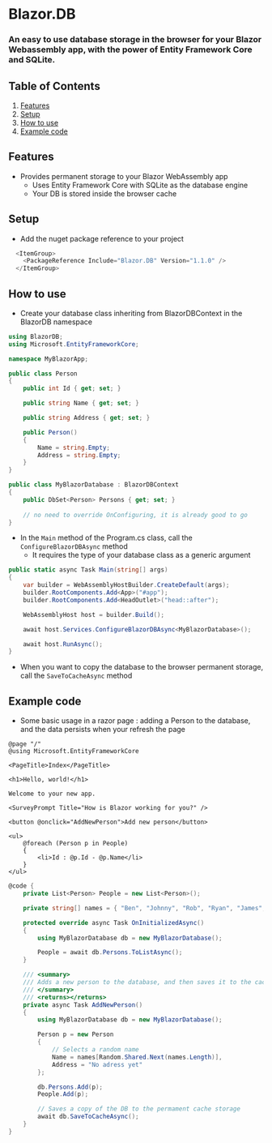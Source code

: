 # Blazor.DB
### An easy to use database storage in the browser for your Blazor Webassembly app, with the power of Entity Framework Core and SQLite.

 ## Table of Contents
 1. [Features](#features)
 2. [Setup](#setup)
 3. [How to use](#how-to-use)
 4. [Example code](#example-code)

## Features 

- Provides permanent storage  to your Blazor WebAssembly  app
  - Uses Entity Framework Core with SQLite as the database engine
  - Your DB is stored inside the browser cache

## Setup 

- Add the nuget package reference to your project
  
```csharp
  <ItemGroup>
	<PackageReference Include="Blazor.DB" Version="1.1.0" />
  </ItemGroup>
```
## How to use

- Create your database class inheriting from BlazorDBContext in the BlazorDB namespace

```csharp
using BlazorDB;
using Microsoft.EntityFrameworkCore;

namespace MyBlazorApp;

public class Person 
{
    public int Id { get; set; }

    public string Name { get; set; }

    public string Address { get; set; }

    public Person()
    {
        Name = string.Empty;
        Address = string.Empty;
    }
}

public class MyBlazorDatabase : BlazorDBContext 
{
    public DbSet<Person> Persons { get; set; }
    
    // no need to override OnConfiguring, it is already good to go
}
```

- In the `Main` method of the Program.cs class, call the `ConfigureBlazorDBAsync` method
  - It requires the type of your database class as a generic argument

```csharp
public static async Task Main(string[] args)
{
    var builder = WebAssemblyHostBuilder.CreateDefault(args);
    builder.RootComponents.Add<App>("#app");
    builder.RootComponents.Add<HeadOutlet>("head::after");

    WebAssemblyHost host = builder.Build();

    await host.Services.ConfigureBlazorDBAsync<MyBlazorDatabase>();

    await host.RunAsync();
}
```

- When you want to copy the database to the browser permanent storage, call the `SaveToCacheAsync` method

## Example code

- Some basic usage in a razor page : adding a Person to the database, and the data persists when your refresh the page

```
@page "/"
@using Microsoft.EntityFrameworkCore

<PageTitle>Index</PageTitle>

<h1>Hello, world!</h1>

Welcome to your new app.

<SurveyPrompt Title="How is Blazor working for you?" />

<button @onclick="AddNewPerson">Add new person</button>

<ul>
    @foreach (Person p in People)
    {
        <li>Id : @p.Id - @p.Name</li>
    }
</ul>
```

```csharp
@code {
    private List<Person> People = new List<Person>();

    private string[] names = { "Ben", "Johnny", "Rob", "Ryan", "James", "Bob", "Carlos" };

    protected override async Task OnInitializedAsync()
    {
        using MyBlazorDatabase db = new MyBlazorDatabase();

        People = await db.Persons.ToListAsync();
    }

    /// <summary>
    /// Adds a new person to the database, and then saves it to the cache storage
    /// </summary>
    /// <returns></returns>
    private async Task AddNewPerson()
    {
        using MyBlazorDatabase db = new MyBlazorDatabase();

        Person p = new Person
        {
            // Selects a random name
            Name = names[Random.Shared.Next(names.Length)],
            Address = "No adress yet"
        };

        db.Persons.Add(p);
        People.Add(p);

        // Saves a copy of the DB to the permament cache storage
        await db.SaveToCacheAsync();
    }
}
```
